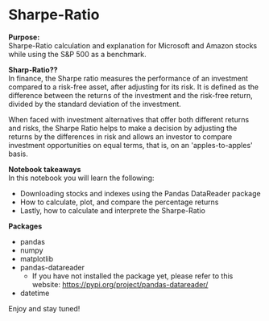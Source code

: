 # Sharpe-Ratio
**Purpose:**<br>
Sharpe-Ratio calculation and explanation for Microsoft and Amazon stocks while using the S&P 500 as a benchmark.

**Sharp-Ratio??**<br>
In finance, the Sharpe ratio measures the performance of an investment compared to a risk-free asset, after adjusting for its risk. It is defined as the difference between the returns of the investment and the risk-free return, divided by the standard deviation of the investment.

When faced with investment alternatives that offer both different returns and risks, the Sharpe Ratio helps to make a decision by adjusting the returns by the differences in risk and allows an investor to compare investment opportunities on equal terms, that is, on an 'apples-to-apples' basis.

**Notebook takeaways**<br>
In this notebook you will learn the following:
- Downloading stocks and indexes using the Pandas DataReader package
- How to calculate, plot, and compare the percentage returns
- Lastly, how to calculate and interprete the Sharpe-Ratio

**Packages**<br>
- pandas 
- numpy 
- matplotlib
- pandas-datareader
  - If you have not installed the package yet, please refer to this website: https://pypi.org/project/pandas-datareader/
- datetime 

Enjoy and stay tuned!
